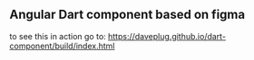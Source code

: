 ## Angular Dart component based on figma

to see this in action go to: 
https://daveplug.github.io/dart-component/build/index.html